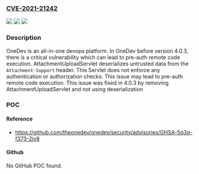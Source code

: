 ### [CVE-2021-21242](https://cve.mitre.org/cgi-bin/cvename.cgi?name=CVE-2021-21242)
![](https://img.shields.io/static/v1?label=Product&message=onedev&color=blue)
![](https://img.shields.io/static/v1?label=Version&message=n%2Fa&color=blue)
![](https://img.shields.io/static/v1?label=Vulnerability&message=CWE-74%20Improper%20Neutralization%20of%20Special%20Elements%20in%20Output%20Used%20by%20a%20Downstream%20Component%20('Injection')&color=brighgreen)

### Description

OneDev is an all-in-one devops platform. In OneDev before version 4.0.3, there is a critical vulnerability which can lead to pre-auth remote code execution. AttachmentUploadServlet deserializes untrusted data from the `Attachment-Support` header. This Servlet does not enforce any authentication or authorization checks. This issue may lead to pre-auth remote code execution. This issue was fixed in 4.0.3 by removing AttachmentUploadServlet and not using deserialization

### POC

#### Reference
- https://github.com/theonedev/onedev/security/advisories/GHSA-5q3q-f373-2jv8

#### Github
No GitHub POC found.

